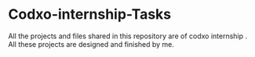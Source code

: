 # Codxo-internship-Tasks
All the projects and files shared in this repository are of codxo internship . All these projects are designed and finished by me.
